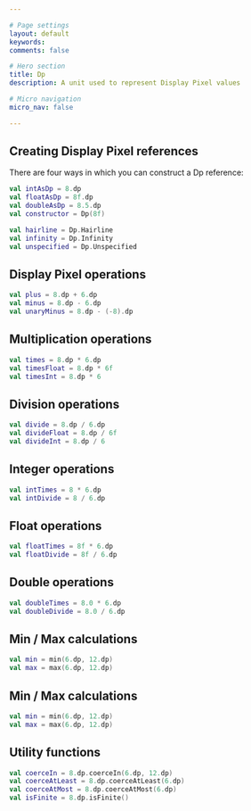 ```yaml
---

# Page settings
layout: default
keywords:
comments: false

# Hero section
title: Dp
description: A unit used to represent Display Pixel values

# Micro navigation
micro_nav: false

---
```


## Creating Display Pixel references

There are four ways in which you can construct a Dp reference:

```kotlin
val intAsDp = 8.dp
val floatAsDp = 8f.dp
val doubleAsDp = 8.5.dp
val constructor = Dp(8f)

val hairline = Dp.Hairline
val infinity = Dp.Infinity
val unspecified = Dp.Unspecified
```

## Display Pixel operations

```kotlin
val plus = 8.dp + 6.dp
val minus = 8.dp - 6.dp
val unaryMinus = 8.dp - (-8).dp
```

## Multiplication operations

```kotlin
val times = 8.dp * 6.dp
val timesFloat = 8.dp * 6f
val timesInt = 8.dp * 6
```

## Division operations

```kotlin
val divide = 8.dp / 6.dp
val divideFloat = 8.dp / 6f
val divideInt = 8.dp / 6
```

## Integer operations

```kotlin
val intTimes = 8 * 6.dp
val intDivide = 8 / 6.dp
```

## Float operations

```kotlin
val floatTimes = 8f * 6.dp
val floatDivide = 8f / 6.dp
```

## Double operations

```kotlin
val doubleTimes = 8.0 * 6.dp
val doubleDivide = 8.0 / 6.dp
```

## Min / Max calculations

```kotlin
val min = min(6.dp, 12.dp)
val max = max(6.dp, 12.dp)
```

## Min / Max calculations

```kotlin
val min = min(6.dp, 12.dp)
val max = max(6.dp, 12.dp)
```

## Utility functions

```kotlin
val coerceIn = 8.dp.coerceIn(6.dp, 12.dp)
val coerceAtLeast = 8.dp.coerceAtLeast(6.dp)
val coerceAtMost = 8.dp.coerceAtMost(6.dp)
val isFinite = 8.dp.isFinite()
```

